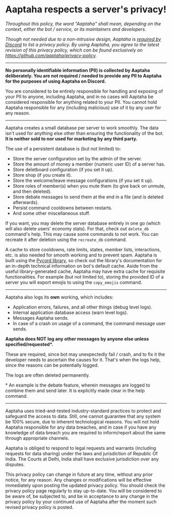 # Aaptaha respects a server's privacy!

*Throughout this policy, the word "Aaptaha" shall mean, depending on the context, either the bot / service, or its maintainers and developers.*

*Though not needed due to a non-intrusive design, Aaptaha is [required by Discord](https://discord.com/developers/docs/legal#a-implement-good-privacy-practices) to list a privacy policy. By using Aaptaha, you agree to the latest revision of this privacy policy, which can be found exclusively on https://github.com/aaptaha/privacy-policy.*

---

**No personally identifiable information (PII) is collected by Aaptaha deliberately. You are not required / needed to provide any PII to Aaptaha for the purposes of using Aaptaha on Discord.**

You are considered to be entirely responsible for handling and exposing of your PII to anyone, including Aaptaha, and in no cases will Aaptaha be considered responsible for anything related to your PII. You cannot hold Aaptaha responsible for any (including malicious) use of it by any user for any reason.

---

Aaptaha creates a small database per server to work smoothly. The data isn't used for anything else other than ensuring the functionality of the bot. **It is neither sold to nor used for marketing by any third party.**

The use of a persistent database is (but not limited) to:
- Store the server configuration set by the admin of the server.
- Store the amount of money a member (numeric user ID) of a server has.
- Store deletboard configuration (if you set it up).
- Store shop (if you create it).
- Store the welcome/leave message configurations (if you set it up).
- Store roles of member(s) when you mute them (to give back on unmute, and then deleted).
- Store debate messages to send them at the end in a file (and is deleted afterwards).
- Persist command cooldowns between restarts.
- And some other miscellaneous stuff.

If you want, you may delete the server database entirely in one go (which will also delete users' economy stats). For that, check out `delete_db` command's help. This may cause some commands to not work. You can recreate it after deletion using the `recreate_db` command.

A cache to store cooldowns, rate limits, states, member lists, interactions, etc. is also needed for smooth working and to prevent spam. Aaptaha is built using the [Pycord library](https://github.com/Pycord-Development/pycord), so check out the library's documentation for an in-depth technical information on bot's default cache. Aside from the useful library-generated cache, Aaptaha may have extra cache for requisite functionalities. For example (but not limited to), storing the provided ID of a server you will export emojis to using the `copy_emojis` command.

---

Aaptaha also logs its __**own**__ working, which includes:
- Application errors, failures, and all other things (debug level logs).
- Internal application database access (warn level logs).
- Messages Aaptaha sends.
- In case of a crash on usage of a command, the command message user sends.

**Aaptaha does NOT log any other messages by anyone else unless specified/requested\*.**

These are required, since bot may unexpectedly fail / crash, and to fix it the developer needs to ascertain the causes for it. That's when the logs help, since the reasons can be potentially logged.

The logs are often deleted permanently.

\* An example is the debate feature, wherein messages are logged to combine them and send later. It is explicitly made clear in the help command.

---

Aaptaha uses tried-and-tested industry-standard practices to protect and safeguard the access to data. Still, one cannot guarantee that any system be 100% secure, due to inherent technological reasons. You will not hold Aaptaha responsible for any data breaches, and in case if you have any knowledge of data breach you are required to inform/report about the same through appropriate channels.

Aaptaha is obliged to respond to legal requests and warrants (including requests for data sharing) under the laws and jurisdiction of Republic Of India. The Courts at Delhi, India shall have exclusive jurisdiction over any disputes.

This privacy policy can change in future at any time, without any prior notice, for any reason. Any changes or modifications will be effective immediately upon posting the updated privacy policy. You should check the privacy policy page regularly to stay up-to-date. You will be considered to be aware of, be subjected to, and be in acceptance to any change in the privacy policy by your continued use of Aaptaha after the moment such revised privacy policy is posted.

